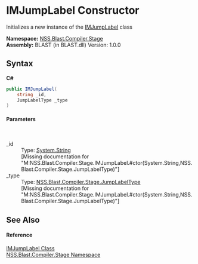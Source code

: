 # IMJumpLabel Constructor 
 

Initializes a new instance of the <a href="T_NSS_Blast_Compiler_Stage_IMJumpLabel">IMJumpLabel</a> class

**Namespace:**&nbsp;<a href="N_NSS_Blast_Compiler_Stage">NSS.Blast.Compiler.Stage</a><br />**Assembly:**&nbsp;BLAST (in BLAST.dll) Version: 1.0.0

## Syntax

**C#**<br />
``` C#
public IMJumpLabel(
	string _id,
	JumpLabelType _type
)
```


#### Parameters
&nbsp;<dl><dt>_id</dt><dd>Type: <a href="https://docs.microsoft.com/dotnet/api/system.string" target="_blank" rel="noopener noreferrer">System.String</a><br />\[Missing <param name="_id"/> documentation for "M:NSS.Blast.Compiler.Stage.IMJumpLabel.#ctor(System.String,NSS.Blast.Compiler.Stage.JumpLabelType)"\]</dd><dt>_type</dt><dd>Type: <a href="T_NSS_Blast_Compiler_Stage_JumpLabelType">NSS.Blast.Compiler.Stage.JumpLabelType</a><br />\[Missing <param name="_type"/> documentation for "M:NSS.Blast.Compiler.Stage.IMJumpLabel.#ctor(System.String,NSS.Blast.Compiler.Stage.JumpLabelType)"\]</dd></dl>

## See Also


#### Reference
<a href="T_NSS_Blast_Compiler_Stage_IMJumpLabel">IMJumpLabel Class</a><br /><a href="N_NSS_Blast_Compiler_Stage">NSS.Blast.Compiler.Stage Namespace</a><br />